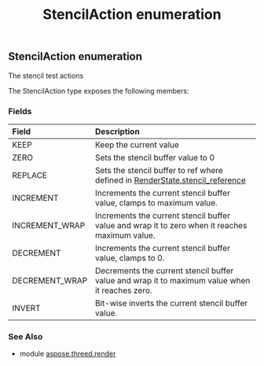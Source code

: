 ﻿---
title: StencilAction enumeration
second_title: Aspose.3D for Python via .NET API References
description: 
type: docs
weight: 530
url: /python-net/aspose.threed.render/stencilaction/
is_root: false
---

## StencilAction enumeration

The stencil test actions



The StencilAction type exposes the following members:

### Fields
| Field | Description |
| :- | :- |
| KEEP | Keep the current value |
| ZERO | Sets the stencil buffer value to 0 |
| REPLACE | Sets the stencil buffer to ref where defined in [RenderState.stencil_reference](/3d/python-net/aspose.threed.render/renderstate#stencil_reference) |
| INCREMENT | Increments the current stencil buffer value, clamps to maximum value. |
| INCREMENT_WRAP | Increments the current stencil buffer value and wrap it to zero when it reaches maximum value. |
| DECREMENT | Increments the current stencil buffer value, clamps to 0. |
| DECREMENT_WRAP | Decrements the current stencil buffer value and wrap it to maximum value when it reaches zero. |
| INVERT | Bit-wise inverts the current stencil buffer value. |


### See Also

* module [aspose.threed.render](../)
